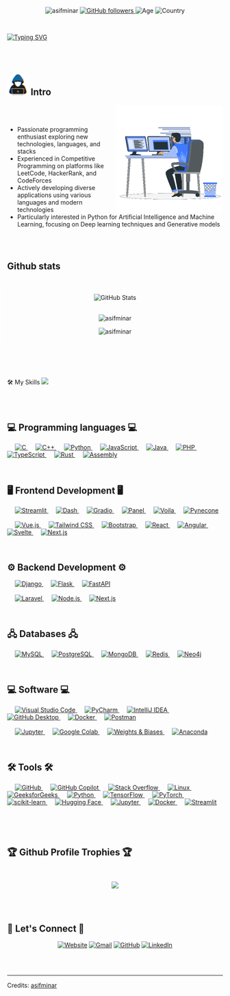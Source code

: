 <p align="center"> <img src="https://komarev.com/ghpvc/?username=asifminar&label=Profile%20views&color=32CD32&style=plastic" alt="asifminar"/>
<a href="https://github.com/asifminar" target="_blank">
    <img alt="GitHub followers" src="https://img.shields.io/github/followers/asifminar?label=Github%20followers&style=plastic&color=32CD32">
</a> 
<img alt="Age" src="https://img.shields.io/badge/Age-26-%23FF0000.svg?style=plastic&color=32CD32">
<img alt="Country" src="https://img.shields.io/badge/Lives-Bangladesh-%23FF0000.svg?style=plastic&color=3EA055" />
<br>
</p>

<br>

<a href="https://git.io/typing-svg"><img src="https://readme-typing-svg.herokuapp.com?font=Fira+Code&size=40&pause=1000&color=29E92D&center=true&vCenter=true&width=1200&height=100&lines=I+am+Mostafizur+Rahman;Programming+Enthusiast;Competitive+Programmer;Building+projects+across+diverse+tech+stacks;Exploring+Artificial+Intelligence;Machine+Learning;Neural+Networks;Deep+Learning;Generative+AI;Always+Learning+New+Technologies" alt="Typing SVG" /></a>

<br> 
<br>

<h2><picture> <img src = "https://github.com/asifminar/asifminar/blob/main/images/me.gif?raw=true" width = 50px>  </picture>Intro</h2>
<picture> <img align="right" src="https://github.com/asifminar/asifminar/blob/main/images/computer.gif?raw=true" width = 250px></picture>
<br><br>

- Passionate programming enthusiast exploring new technologies, languages, and stacks
- Experienced in Competitive Programming on platforms like LeetCode, HackerRank, and CodeForces
- Actively developing diverse applications using various languages and modern technologies
- Particularly interested in Python for Artificial Intelligence and Machine Learning, focusing on Deep learning techniques and Generative models


<br>
<br>

<h2>Github stats</h2> 

<div style="background: rgba(255, 255, 255, 0.2); border-radius: 16px; padding: 20px; backdrop-filter: blur(10px);">
  <p align="center">
    <img src="https://github-readme-streak-stats.herokuapp.com/?user=asifminar&bg_color=00000000" alt="GitHub Stats" /> <br/><br/>
  </p>
  <p align="center">
    <img src="https://github-readme-stats.vercel.app/api/top-langs?username=asifminar&show_icons=true&locale=en&layout=compact&bg_color=00000000" alt="asifminar" />
  </p>
  <p align="center">
    <img src="https://github-readme-stats.vercel.app/api?username=asifminar&show_icons=true&locale=en&bg_color=00000000" alt="asifminar" /> <br/><br/>
  </p>
</div>


<br/><br/>
🛠️ My Skills <img src = "https://media2.giphy.com/media/QssGEmpkyEOhBCb7e1/giphy.gif?cid=ecf05e47a0n3gi1bfqntqmob8g9aid1oyj2wr3ds3mg700bl&rid=giphy.gif" width = 32px>

<br/><br/>

<h2> 💻 Programming languages 💻 </h2> 

<p align="left">
  &emsp;
  <a href="https://www.cprogramming.com/" target="_blank">
    <img alt="C" src="https://img.shields.io/badge/C-00599C?style=plastic&logo=c&logoColor=white"/>
  </a>
  &emsp;
  <a href="https://www.w3schools.com/cpp/" target="_blank">
    <img alt="C++" src="https://img.shields.io/badge/C++-00599C?style=plastic&logo=c%2B%2B&logoColor=white"/>
  </a>
  &emsp;
  <a href="https://www.python.org/" target="_blank">
    <img alt="Python" src="https://img.shields.io/badge/Python-3776AB?style=plastic&logo=python&logoColor=white"/>
  </a>
  &emsp;
  <a href="https://developer.mozilla.org/en-US/docs/Web/JavaScript" target="_blank">
    <img alt="JavaScript" src="https://img.shields.io/badge/JavaScript-F7DF1E?style=plastic&logo=javascript&logoColor=black"/>
  </a>
  &emsp;
  <a href="https://www.java.com/" target="_blank">
    <img alt="Java" src="https://img.shields.io/badge/Java-007396?style=plastic&logo=java&logoColor=white"/>
  </a>
  &emsp;
  <!-- Others -->
  <a href="https://www.php.net/" target="_blank">
    <img alt="PHP" src="https://img.shields.io/badge/PHP-777BB4?style=plastic&logo=php&logoColor=white"/>
  </a>
  &emsp;
  <a href="https://www.typescriptlang.org/" target="_blank">
    <img alt="TypeScript" src="https://img.shields.io/badge/TypeScript-3178C6?style=plastic&logo=typescript&logoColor=white"/>
  </a>
  &emsp;
  <a href="https://www.rust-lang.org/" target="_blank">
    <img alt="Rust" src="https://img.shields.io/badge/Rust-000000?style=plastic&logo=rust&logoColor=white"/>
  </a>
  &emsp;
  <!-- Assembly at the end -->
  <a href="https://en.wikipedia.org/wiki/Assembly_language" target="_blank">
    <img alt="Assembly" src="https://img.shields.io/badge/Assembly-5A5A5A?style=plastic&logo=asm&logoColor=white"/>
  </a>
</p>

<br/>

<h2>🖥️ Frontend Development 🖥️</h2>

<p align="left">
  <!-- Python-based Frontend Frameworks -->
  &emsp;
  <a href="https://streamlit.io/" target="_blank">
    <img alt="Streamlit" src="https://img.shields.io/badge/Streamlit-FF4B4B?style=plastic&logo=streamlit&logoColor=white"/>
  </a>
  &emsp;
  <a href="https://dash.plotly.com/" target="_blank">
    <img alt="Dash" src="https://img.shields.io/badge/Dash-2C3E50?style=plastic&logo=plotly&logoColor=white"/>
  </a>
  &emsp;
  <a href="https://gradio.app/" target="_blank">
    <img alt="Gradio" src="https://img.shields.io/badge/Gradio-5C4EE5?style=plastic&logo=gradio&logoColor=white"/>
  </a>
  &emsp;
  <a href="https://panel.holoviz.org/" target="_blank">
    <img alt="Panel" src="https://img.shields.io/badge/Panel-HoloViz-blue?style=plastic&logo=python&logoColor=white"/>
  </a>
  &emsp;
  <a href="https://voila.readthedocs.io/" target="_blank">
    <img alt="Voila" src="https://img.shields.io/badge/Voila-FF4081?style=plastic&logo=python&logoColor=white"/>
  </a>
  &emsp;
  <a href="https://www.pynecone.io/" target="_blank">
    <img alt="Pynecone" src="https://img.shields.io/badge/Pynecone-FF6F00?style=plastic&logo=python&logoColor=white"/>
  </a>
  <br /><br />
  <!-- Other Frontend Frameworks -->
  &emsp;
  <a href="https://vuejs.org/" target="_blank">
    <img alt="Vue.js" src="https://img.shields.io/badge/Vue.js-35495E?style=plastic&logo=vue.js&logoColor=4FC08D"/>
  </a>
  &emsp;
  <a href="https://tailwindcss.com/" target="_blank">
    <img alt="Tailwind CSS" src="https://img.shields.io/badge/Tailwind_CSS-38B2AC?style=plastic&logo=tailwind-css&logoColor=white"/>
  </a>
  &emsp;
  <a href="https://getbootstrap.com" target="_blank">
    <img alt="Bootstrap" src="https://img.shields.io/badge/Bootstrap-563D7C?style=plastic&logo=bootstrap&logoColor=white"/>
  </a>
  &emsp;
  <a href="https://reactjs.org/" target="_blank">
    <img alt="React" src="https://img.shields.io/badge/React-61DAFB?style=plastic&logo=react&logoColor=black"/>
  </a>
  &emsp;
  <a href="https://angular.io/" target="_blank">
    <img alt="Angular" src="https://img.shields.io/badge/Angular-DD0031?style=plastic&logo=angular&logoColor=white"/>
  </a>
  &emsp;
  <a href="https://svelte.dev/" target="_blank">
    <img alt="Svelte" src="https://img.shields.io/badge/Svelte-FF3E00?style=plastic&logo=svelte&logoColor=white"/>
  </a>
  &emsp;
  <a href="https://nextjs.org/" target="_blank">
    <img alt="Next.js" src="https://img.shields.io/badge/Next.js-000000?style=plastic&logo=next.js&logoColor=white"/>
  </a>
</p>

<br/>

<h2>⚙️ Backend Development ⚙️</h2>

<p align="left">
  <!-- Python-based Backend Frameworks -->
  &emsp;
  <a href="https://www.djangoproject.com/" target="_blank">
    <img alt="Django" src="https://img.shields.io/badge/Django-092E20?style=plastic&logo=django&logoColor=white"/>
  </a>
  &emsp;
  <a href="https://flask.palletsprojects.com/" target="_blank">
    <img alt="Flask" src="https://img.shields.io/badge/Flask-000000?style=plastic&logo=flask&logoColor=white"/>
  </a>
  &emsp;
  <a href="https://fastapi.tiangolo.com/" target="_blank">
    <img alt="FastAPI" src="https://img.shields.io/badge/FastAPI-009688?style=plastic&logo=fastapi&logoColor=white"/>
  </a>
  <br /><br />
  <!-- Other Backend Technologies -->
  &emsp;
  <a href="https://laravel.com/" target="_blank">
    <img alt="Laravel" src="https://img.shields.io/badge/Laravel-FF2D20?style=plastic&logo=laravel&logoColor=white"/>
  </a>
  &emsp;
  <a href="https://nodejs.org/en/" target="_blank">
    <img alt="Node.js" src="https://img.shields.io/badge/Node.js-43853D?style=plastic&logo=node.js&logoColor=white"/>
  </a>
  &emsp;
  <a href="https://nextjs.org/" target="_blank">
    <img alt="Next.js" src="https://img.shields.io/badge/Next.js-000000?style=plastic&logo=next.js&logoColor=white"/>
  </a>
</p>

<br/>

<h2>🖧 Databases 🖧</h2>

<p align="left">
  &emsp;
  <a href="https://www.mysql.com/" target="_blank">
    <img alt="MySQL" src="https://img.shields.io/badge/MySQL-4479A1?style=plastic&logo=mysql&logoColor=white"/>
  </a>
  &emsp;
  <a href="https://www.postgresql.org/" target="_blank">
    <img alt="PostgreSQL" src="https://img.shields.io/badge/PostgreSQL-336791?style=plastic&logo=postgresql&logoColor=white"/>
  </a>
  &emsp;
  <a href="https://www.mongodb.com/" target="_blank">
    <img alt="MongoDB" src="https://img.shields.io/badge/MongoDB-4EA94B?style=plastic&logo=mongodb&logoColor=white"/>
  </a>
  &emsp;
  <a href="https://redis.io/" target="_blank">
    <img alt="Redis" src="https://img.shields.io/badge/Redis-DC382D?style=plastic&logo=redis&logoColor=white"/>
  </a>
  &emsp;
  <a href="https://neo4j.com/" target="_blank">
    <img alt="Neo4j" src="https://img.shields.io/badge/Neo4j-008CC1?style=plastic&logo=neo4j&logoColor=white"/>
  </a>
</p>

<br/>

<h2>💻 Software 💻</h2>

<p align="left">
  <!-- Modern Development Tools -->
  &emsp;
  <a href="https://code.visualstudio.com/" target="_blank">
    <img alt="Visual Studio Code" src="https://img.shields.io/badge/Visual%20Studio%20Code-007ACC?style=plastic&logo=visual-studio-code&logoColor=white">
  </a>
  &emsp;
  <a href="https://www.jetbrains.com/pycharm/" target="_blank">
    <img alt="PyCharm" src="https://img.shields.io/badge/PyCharm-000000?style=plastic&logo=pycharm&logoColor=white">
  </a>
  &emsp;
  <a href="https://www.jetbrains.com/idea/" target="_blank">
    <img alt="IntelliJ IDEA" src="https://img.shields.io/badge/IntelliJ%20IDEA-000000?style=plastic&logo=intellij-idea&logoColor=white">
  </a>
  &emsp;
  <a href="https://desktop.github.com/" target="_blank">
    <img alt="GitHub Desktop" src="https://img.shields.io/badge/GitHub%20Desktop-24292E?style=plastic&logo=github-desktop&logoColor=white">
  </a>
  &emsp;
  <a href="https://www.docker.com/" target="_blank">
    <img alt="Docker" src="https://img.shields.io/badge/Docker-2496ED?style=plastic&logo=docker&logoColor=white">
  </a>
  &emsp;
  <a href="https://www.postman.com/" target="_blank">
    <img alt="Postman" src="https://img.shields.io/badge/Postman-FF6C37?style=plastic&logo=postman&logoColor=white">
  </a>
  <br /><br />
  <!-- AI-related Software -->
  &emsp;
  <a href="https://jupyter.org/" target="_blank">
    <img alt="Jupyter" src="https://img.shields.io/badge/Jupyter-F37626?style=plastic&logo=jupyter&logoColor=white">
  </a>
  &emsp;
  <a href="https://colab.research.google.com/" target="_blank">
    <img alt="Google Colab" src="https://img.shields.io/badge/Google%20Colab-F9AB00?style=plastic&logo=google-colab&logoColor=white">
  </a>
  &emsp;
  <a href="https://www.wandb.com/" target="_blank">
    <img alt="Weights & Biases" src="https://img.shields.io/badge/Weights%20%26%20Biases-404040?style=plastic&logo=weights-and-biases&logoColor=white">
  </a>
  &emsp;
  <a href="https://www.anaconda.com/" target="_blank">
    <img alt="Anaconda" src="https://img.shields.io/badge/Anaconda-44A833?style=plastic&logo=anaconda&logoColor=white">
  </a>
</p>

<br/>

<h2>🛠️ Tools 🛠️</h2>
<p>
  &emsp;
  <a href="https://github.com/" target="_blank">
    <img alt="GitHub" src="https://img.shields.io/badge/-GitHub-181717?style=plastic&logo=github">
  </a>
  &emsp;
  <a href="https://github.com/features/copilot" target="_blank">
    <img alt="GitHub Copilot" src="https://img.shields.io/badge/GitHub_Copilot-10?style=plastic&logo=github-copilot&logoColor=white">
  </a>
  &emsp;
  <a href="https://stackoverflow.com/" target="_blank">
    <img alt="Stack Overflow" src="https://img.shields.io/badge/-Stack%20Overflow-E5E4E2?style=plastic&logo=stack-overflow&logoColor=orange">
  </a>
  &emsp;
  <a href="https://www.linux.org/" target="_blank">
    <img alt="Linux" src="https://img.shields.io/badge/Linux-FCC624?style=plastic&logo=linux&logoColor=black">
  </a>
  &emsp;
  <a href="https://www.geeksforgeeks.org/" target="_blank">
    <img alt="GeeksforGeeks" src="https://img.shields.io/badge/geeksforgeeks-%230F9D58?style=plastic&logo=geeksforgeeks&logoColor=white">
  </a>
  &emsp;
  <a href="https://www.python.org/" target="_blank">
    <img alt="Python" src="https://img.shields.io/badge/Python-3776AB?style=plastic&logo=python&logoColor=white">
  </a>
  &emsp;
  <a href="https://www.tensorflow.org/" target="_blank">
    <img alt="TensorFlow" src="https://img.shields.io/badge/TensorFlow-FF6F00?style=plastic&logo=tensorflow&logoColor=white">
  </a>
  &emsp;
  <a href="https://pytorch.org/" target="_blank">
    <img alt="PyTorch" src="https://img.shields.io/badge/PyTorch-EE4C2C?style=plastic&logo=pytorch&logoColor=white">
  </a>
  &emsp;
  <a href="https://scikit-learn.org/" target="_blank">
    <img alt="scikit-learn" src="https://img.shields.io/badge/scikit--learn-F7931E?style=plastic&logo=scikit-learn&logoColor=white">
  </a>
  &emsp;
  <a href="https://huggingface.co/" target="_blank">
    <img alt="Hugging Face" src="https://img.shields.io/badge/Hugging%20Face-2A5BFF?style=plastic&logo=huggingface&logoColor=white">
  </a>
  &emsp;
  <a href="https://jupyter.org/" target="_blank">
    <img alt="Jupyter" src="https://img.shields.io/badge/Jupyter-F37626?style=plastic&logo=jupyter&logoColor=white">
  </a>
  &emsp;
  <a href="https://www.docker.com/" target="_blank">
    <img alt="Docker" src="https://img.shields.io/badge/Docker-2496ED?style=plastic&logo=docker&logoColor=white">
  </a>
  &emsp;
  <a href="https://streamlit.io/" target="_blank">
    <img alt="Streamlit" src="https://img.shields.io/badge/Streamlit-FF4B4B?style=plastic&logo=streamlit&logoColor=white">
  </a>
  &emsp;
</p>


<br>
<br>


<h2>🏆 Github Profile Trophies 🏆</h2>
<br>
<p align="center">
	<img src="https://github-profile-trophy.vercel.app/?username=asifminar&theme=juicyfresh&no-bg=true&row=2&column=4&margin-w=15&margin-h=20" />
</p>
<br>
<br>


<h2>🔗 Let's Connect 🔗</h2>
<p align="center">
  	<a href="https://asifminar.com/" target="blank" title="Website"><img src="https://img.icons8.com/bubbles/50/000000/web.png" alt="Website"/></a>
	<a href="mailto:mostafizur37rahman@gmail.com" target="blank" title="Gmail"><img src="https://img.icons8.com/bubbles/50/000000/gmail.png" alt="Gmail"/></a>
	<a href="https://github.com/AsifMinar" target="blank" title="GitHub"><img src="https://img.icons8.com/bubbles/50/000000/github.png" alt="GitHub"/></a>
	<a href="https://www.linkedin.com/in/mostafizur-37-rahman/" target="blank" title="LinkedIn"><img src="https://img.icons8.com/bubbles/50/000000/linkedin.png" alt="LinkedIn"/></a>


</p>


<br>
<br>
<hr>
Credits: <a href="https://github.com/asifminar">asifminar</a>
